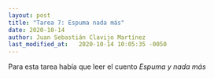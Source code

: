 ```yaml
---
layout: post
title: "Tarea 7: Espuma nada más"
date: 2020-10-14
author: Juan Sebastián Clavijo Martínez
last_modified_at:   2020-10-14 10:05:35 -0050
---
```

Para esta tarea había que leer el cuento _Espuma y nada más_  
